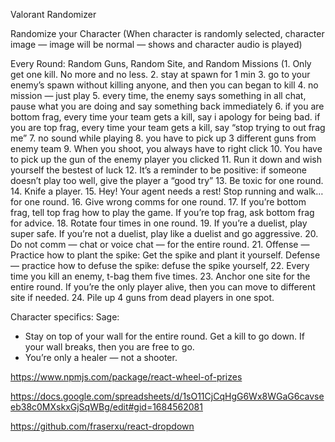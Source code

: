 Valorant Randomizer

Randomize your Character (When character is randomly selected, character image — image will be normal —  shows and character audio is played)

Every Round: Random Guns, Random Site, and Random Missions (1. Only get one kill. No more and no less. 2. stay at spawn for 1 min 3. go to your enemy’s spawn without killing anyone, and then you can began to kill 4. no mission — just play 5. every time, the enemy says something in all chat, pause what you are doing and say something back immediately 6. if you are bottom frag, every time your team gets a kill, say i apology for being bad. if you are top frag, every time your team gets a kill, say “stop trying to out frag me” 7. no sound while playing 8. you have to pick up 3 different guns from enemy team 9. When you shoot, you always have to right click 10. You have to pick up the gun of the enemy player you clicked 11. Run it down and wish yourself the bestest of luck 12. It’s a reminder to be positive: if someone doesn’t play too well, give the player a “good try” 13. Be toxic for one round. 14. Knife a player. 15. Hey! Your agent needs a  rest! Stop running and walk…for one round. 16. Give wrong comms for one round. 17. If you’re bottom frag, tell top frag how to play the game. If you’re top frag, ask bottom frag for advice. 18. Rotate four times in one round. 19. If you’re a duelist, play super safe. If you’re not a duelist, play like a duelist and go aggressive. 20. Do not comm — chat or voice chat — for the entire round. 21. Offense — Practice how to plant the spike: Get the spike and plant it yourself. Defense — practice how to defuse the spike: defuse the spike yourself, 22. Every time you kill an enemy, t-bag them five times. 23. Anchor one site for the entire round. If you’re the only player alive, then you can move to different site if needed. 24. Pile up 4 guns from dead players in one spot. 



Character specifics: 
Sage: 
- Stay on top of your wall for the entire round. Get a kill to go down. If your wall breaks, then you are free to go. 
- You’re only a healer — not a shooter. 


https://www.npmjs.com/package/react-wheel-of-prizes


https://docs.google.com/spreadsheets/d/1sO11CjCqHgG6Wx8WGaG6cavseeb38c0MXskxGjSqWBg/edit#gid=1684562081

https://github.com/fraserxu/react-dropdown





